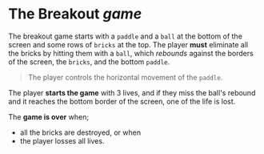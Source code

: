 # The **Breakout** _game_

The breakout game starts with a `paddle` and a `ball` at the bottom of the screen and some rows of `bricks` at the top. The player **must** eliminate all the bricks by hitting them with a `ball`, which _rebounds_ against the borders of the screen, the `bricks`, and the bottom `paddle`.

>The player controls the horizontal movement of the `paddle`.

The player **starts the game** with 3 lives, and if they miss the ball's rebound and it reaches the bottom border of the screen, one of the life is lost.

The **game is over** when;
- all the bricks are destroyed, or when
- the player losses all lives.
